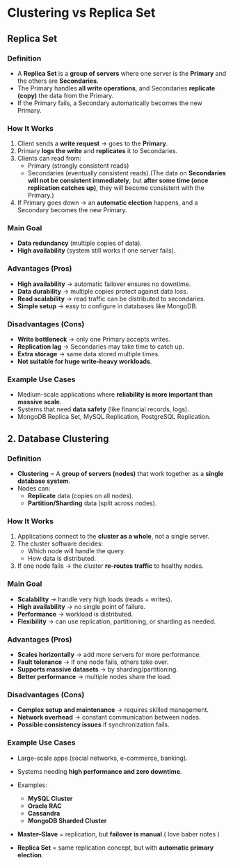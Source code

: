 
# **Clustering vs Replica Set**

##  **Replica Set**

### Definition

- A **Replica Set** is a **group of servers** where one server is the **Primary** and the others are **Secondaries**.
- The Primary handles **all write operations**, and Secondaries **replicate (copy)** the data from the Primary.
- If the Primary fails, a Secondary automatically becomes the new Primary.
### How It Works

1. Client sends a **write request** → goes to the **Primary**.
2. Primary **logs the write** and **replicates** it to Secondaries.
3. Clients can read from:
    - Primary (strongly consistent reads)
    - Secondaries (eventually consistent reads).(The data on **Secondaries will not be consistent immediately**, but **after some time (once replication catches up)**, they will become consistent with the Primary.)
4. If Primary goes down → an **automatic election** happens, and a Secondary becomes the new Primary.
###  Main Goal

- **Data redundancy** (multiple copies of data).
- **High availability** (system still works if one server fails).
###  Advantages (Pros)

- **High availability** → automatic failover ensures no downtime.
- **Data durability** → multiple copies protect against data loss.
- **Read scalability** → read traffic can be distributed to secondaries.
- **Simple setup** → easy to configure in databases like MongoDB.
### Disadvantages (Cons)

- **Write bottleneck** → only one Primary accepts writes.
- **Replication lag** → Secondaries may take time to catch up.
- **Extra storage** → same data stored multiple times.
- **Not suitable for huge write-heavy workloads**.

###  Example Use Cases

- Medium-scale applications where **reliability is more important than massive scale**.
- Systems that need **data safety** (like financial records, logs).
- MongoDB Replica Set, MySQL Replication, PostgreSQL Replication.

## 2. **Database Clustering**

###  Definition

- **Clustering** = A **group of servers (nodes)** that work together as a **single database system**.
- Nodes can:
    - **Replicate** data (copies on all nodes).
    - **Partition/Sharding** data (split across nodes).

###  How It Works

1. Applications connect to the **cluster as a whole**, not a single server.
2. The cluster software decides:
    - Which node will handle the query.
    - How data is distributed.
3. If one node fails → the cluster **re-routes traffic** to healthy nodes.
###  Main Goal

- **Scalability** → handle very high loads (reads + writes).
- **High availability** → no single point of failure.
- **Performance** → workload is distributed.
- **Flexibility** → can use replication, partitioning, or sharding as needed.
###  Advantages (Pros)

- **Scales horizontally** → add more servers for more performance.
- **Fault tolerance** → if one node fails, others take over.
- **Supports massive datasets** → by sharding/partitioning.
- **Better performance** → multiple nodes share the load.

###  Disadvantages (Cons)

- **Complex setup and maintenance** → requires skilled management.
- **Network overhead** → constant communication between nodes.
- **Possible consistency issues** if synchronization fails.

### Example Use Cases

- Large-scale apps (social networks, e-commerce, banking).
- Systems needing **high performance and zero downtime**.
- Examples:
    - **MySQL Cluster**
    - **Oracle RAC**
    - **Cassandra**
    - **MongoDB Sharded Cluster**



- **Master–Slave** = replication, but **failover is manual**.( love baber notes )
- **Replica Set** = same replication concept, but with **automatic primary election**.
